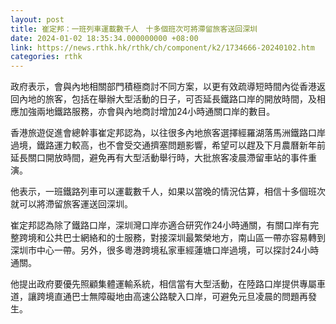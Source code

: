 ```yaml
---
layout: post
title: 崔定邦：一班列車運載數千人　十多個班次可將滯留旅客送回深圳
date: 2024-01-02 18:35:34.000000000 +08:00
link: https://news.rthk.hk/rthk/ch/component/k2/1734666-20240102.htm
categories: rthk
---
```


政府表示，會與內地相關部門積極商討不同方案，以更有效疏導短時間內從香港返回內地的旅客，包括在舉辦大型活動的日子，可否延長鐵路口岸的開放時間，及相應加強兩地鐵路服務，亦會與內地商討增加24小時通關口岸的數目。

香港旅遊促進會總幹事崔定邦認為，以往很多內地旅客選擇經羅湖落馬洲鐵路口岸過境，鐵路運力較高，也不會受交通擠塞問題影響，希望可以趕及下月農曆新年前延長關口開放時間，避免再有大型活動舉行時，大批旅客凌晨滯留車站的事件重演。

他表示，一班鐵路列車可以運載數千人，如果以當晚的情況估算，相信十多個班次就可以將滯留旅客運送回深圳。

崔定邦認為除了鐵路口岸，深圳灣口岸亦適合研究作24小時通關，有關口岸有完整跨境和公共巴士網絡和的士服務，對接深圳最繁榮地方，南山區一帶亦容易轉到深圳市中心一帶。另外，很多粵港跨境私家車經蓮塘口岸過境，可以探討24小時通關。

他提出政府要優先照顧集體運輸系統，相信當有大型活動，在陸路口岸提供專屬車道，讓跨境直通巴士無障礙地由高速公路駛入口岸，可避免元旦凌晨的問題再發生。
